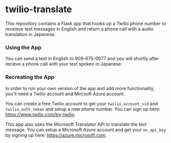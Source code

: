 # twilio-translate

This repository contains a Flask app that hooks up a Twilio phone number to receieve text messages in English and return a phone call with a audio translation in Japanese. 


### Using the App
You can send a text in English to 909-675-0677 and you will shortly after recieve a phone call with your text spoken in Japanese.


### Recreating the App
In order to run your own version of the app and add more functionality, you'll need a Twilio account and Mircsoft Azure account.

You can create a free Twilio account to get your `twilio_account_sid` and `twilio_auth_token` and setup a new phone number. You can sign up here: https://www.twilio.com/try-twilio.

This app also uses the Microsoft Translator API to translate the text message. You can setup a Microsoft Azure account and get your `ms_api_key` by signing up here: https://azure.microsoft.com.

